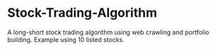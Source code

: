 # Stock-Trading-Algorithm

A long-short stock trading algorithm using web crawling and portfolio building. Example using 10 listed stocks. 
